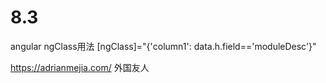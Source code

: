 # 8.3
angular ngClass用法
[ngClass]="{'column1': data.h.field=='moduleDesc'}"

https://adrianmejia.com/  外国友人